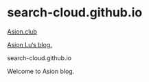 # search-cloud.github.io

[Asion.club](http://seekheap.com)

[Asion Lu‘s blog.](https://search-cloud.github.io)

search-cloud.github.io

Welcome to Asion blog.

